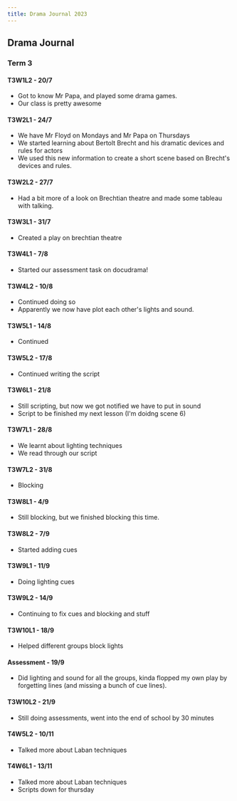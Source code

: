 ```yaml
---
title: Drama Journal 2023
---
```


## Drama Journal
### Term 3
#### T3W1L2 - 20/7
- Got to know Mr Papa, and played some drama games.
- Our class is pretty awesome

#### T3W2L1 - 24/7
- We have Mr Floyd on Mondays and Mr Papa on Thursdays
- We started learning about Bertolt Brecht and his dramatic devices and rules for actors
- We used this new information to create a short scene based on Brecht's devices and rules.

#### T3W2L2 - 27/7
- Had a bit more of a look on Brechtian theatre and made some tableau with talking.

#### T3W3L1 - 31/7
- Created a play on brechtian theatre

#### T3W4L1 - 7/8
- Started our assessment task on docudrama!

#### T3W4L2 - 10/8
- Continued doing so
- Apparently we now have plot each other's lights and sound.

#### T3W5L1 - 14/8
- Continued

#### T3W5L2 - 17/8
- Continued writing the script

#### T3W6L1 - 21/8
- Still scripting, but now we got notified we have to put in sound
- Script to be finished my next lesson (I'm doidng scene 6)

#### T3W7L1 - 28/8
- We learnt about lighting techniques
- We read through our script

#### T3W7L2 - 31/8
- Blocking

#### T3W8L1 - 4/9
- Still blocking, but we finished blocking this time.

#### T3W8L2 - 7/9
- Started adding cues

#### T3W9L1 - 11/9
- Doing lighting cues

#### T3W9L2 - 14/9
- Continuing to fix cues and blocking and stuff

#### T3W10L1 - 18/9
- Helped different groups block lights

#### Assessment - 19/9
- Did lighting and sound for all the groups, kinda flopped my own play by forgetting lines (and missing a bunch of cue lines).

#### T3W10L2 - 21/9
- Still doing assessments, went into the end of school by 30 minutes

#### T4W5L2 - 10/11
- Talked more about Laban techniques

#### T4W6L1 - 13/11
- Talked more about Laban techniques
- Scripts down for thursday